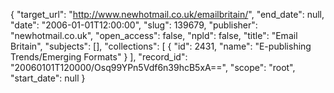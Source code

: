 {
  "target_url": "http://www.newhotmail.co.uk/emailbritain/", 
  "end_date": null, 
  "date": "2006-01-01T12:00:00", 
  "slug": 139679, 
  "publisher": "newhotmail.co.uk", 
  "open_access": false, 
  "npld": false, 
  "title": "Email Britain", 
  "subjects": [], 
  "collections": [
    {
      "id": 2431, 
      "name": "E-publishing Trends/Emerging Formats"
    }
  ], 
  "record_id": "20060101T120000/Osq99YPn5Vdf6n39hcB5xA==", 
  "scope": "root", 
  "start_date": null
}

